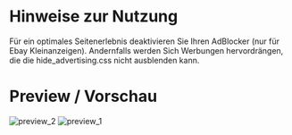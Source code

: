 # Hinweise zur Nutzung

Für ein optimales Seitenerlebnis deaktivieren Sie Ihren AdBlocker (nur für Ebay Kleinanzeigen). 
Andernfalls werden Sich Werbungen hervordrängen, die die hide_advertising.css nicht ausblenden kann.

# Preview / Vorschau
![preview_2](https://user-images.githubusercontent.com/4189795/111929727-7f0ae200-8ab7-11eb-93f9-9939e7391c8d.png)
![preview_1](https://user-images.githubusercontent.com/4189795/111929729-803c0f00-8ab7-11eb-9d58-777cc84922b5.png)
